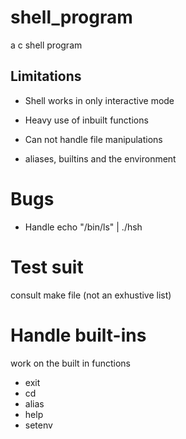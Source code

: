 # shell_program
a c shell program



## Limitations
- Shell works in only interactive mode

- Heavy use of inbuilt functions

- Can not handle file manipulations

- aliases, builtins and the environment

# Bugs
- Handle echo "/bin/ls" | ./hsh

# Test suit
consult make file (not an exhustive list)


# Handle built-ins
work on the built in functions
- exit
- cd
- alias
- help
- setenv